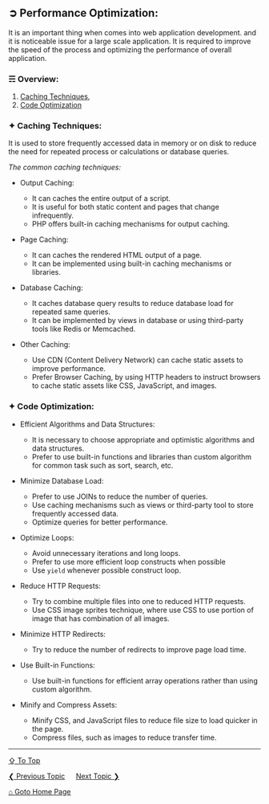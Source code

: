 ## &#10162; Performance Optimization:
It is an important thing when comes into web application development. and it is noticeable issue for a large scale application. It is required to improve the speed of the process and optimizing the performance of overall application.

### &#9780; Overview:
1. [Caching Techniques](#-caching-techniques),
2. [Code Optimization](#-code-optimization)

### &#10022; Caching Techniques:
It is used to store frequently accessed data in memory or on disk to reduce the need for repeated process or calculations or database queries.

*The common caching techniques:*
- Output Caching:
   - It can caches the entire output of a script.
   - It is useful for both static content and pages that change infrequently.
   - PHP offers built-in caching mechanisms for output caching.

- Page Caching:
   - It can caches the rendered HTML output of a page.
   - It can be implemented using built-in caching mechanisms or libraries.

- Database Caching:
   - It caches database query results to reduce database load for repeated same queries.
   - It can be implemented by views in database or using third-party tools like Redis or Memcached.

- Other Caching:
	 - Use CDN (Content Delivery Network) can cache static assets to improve performance.
	 - Prefer Browser Caching, by using HTTP headers to instruct browsers to cache static assets like CSS, JavaScript, and images.

### &#10022; Code Optimization:
- Efficient Algorithms and Data Structures:
   - It is necessary to choose appropriate and optimistic algorithms and data structures.
   - Prefer to use built-in functions and libraries than custom algorithm for common task such as sort, search, etc.

- Minimize Database Load:
   - Prefer to use JOINs to reduce the number of queries.
   - Use caching mechanisms such as views or third-party tool to store frequently accessed data.
   - Optimize queries for better performance.

- Optimize Loops:
   - Avoid unnecessary iterations and long loops.
   - Prefer to use more efficient loop constructs when possible
   - Use `yield` whenever possible construct loop.

- Reduce HTTP Requests:
   - Try to combine multiple files into one to reduced HTTP requests.
   - Use CSS image sprites technique, where use CSS to use portion of image that has combination of all images.

- Minimize HTTP Redirects:
   - Try to reduce the number of redirects to improve page load time.

- Use Built-in Functions:
   - Use built-in functions for efficient array operations rather than using custom algorithm.

- Minify and Compress Assets:
   - Minify CSS, and JavaScript files to reduce file size to load quicker in the page.
   - Compress files, such as images to reduce transfer time.

---
[&#8682; To Top](#-performance-optimization)

[&#10094; Previous Topic](./cli-with-php.md) &emsp; [Next Topic &#10095;](./unit-testing.md)

[&#8962; Goto Home Page](../README.md)